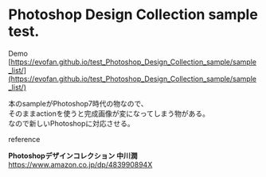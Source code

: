 # Photoshop Design Collection sample test.

Demo  
[https://evofan.github.io/test_Photoshop_Design_Collection_sample/sample_list/](https://evofan.github.io/test_Photoshop_Design_Collection_sample/sample_list/)  

本のsampleがPhotoshop7時代の物なので、  
そのままactionを使うと完成画像が変になってしまう物がある。  
なので新しいPhotoshopに対応させる。  

reference  

**Photoshopデザインコレクション 中川潤**  
[https://www.amazon.co.jp/dp/483990894X
](https://www.amazon.co.jp/dp/483990894X
)  
